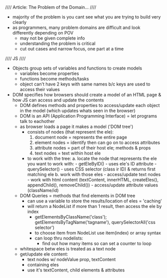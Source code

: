 //// Article: The Problem of the Domain... ////

- majority of the problem is you cant see what you are trying to build very clearly 
- as programmers, many problem domains are difficult and look differently depending on POV
    - may not be given complete info
    - understanding the problem is critical
    - cut out cases and narrow focus, one part at a time

//// JS ////
- Objects group sets of variables and functions to create models
    - variables become properties
    - functions become methods/tasks
    - object can't have 2 keys with same names b/c keys are used to access their values
- DOM specifies how browsers should create a model of an HTML page & how JS can access and update the contents
    - DOM defines methods and properties to access/update each object in the model (which updates whats seen in the browser)
    - DOM is an API (Application Programming Interface) = let programs talk to eachother
    - as browser loads a page  it makes a model ('DOM tree')
        - consists of nodes (that represent the ele):
            1. document node = represents the entire page
            2. element nodes = identify then can go on to access attributes
            3. attribute nodes = part of their host ele; methods & props
            4. text nodes = text within host ele
        - to work with the tree: 
            a. locate the node that represents the ele you want to work with:
                - getEleByID() - uses ele's ID attribute
                - querySelector() - uses CSS selector (class ir ID) & returns first matching ele
            b. work with those eles
                - access/update text nodes
                - work with html content (textContent, innerHTML, createEles(), appendChild(), removeChild())
                - access/update attribute values (className/id)
    - DOM Queries = methods that find elements in DOM tree
        - can use a variable to store the results/location of eles = 'caching'
        - will return a NodeList if more than 1 result, then access the ele by index
            - getElementsByClassName('class'); getElementsByTagName('tagname'), querySelectorAll('css selector')
            - to choose item from NodeList use item(index) or array syntax
            - can loop thru nodelists:
                - find out how many items so can set a counter to loop
    - whitespace betw eles is treated as a text node
    - get/update ele content: 
        - text nodes w/ nodeValue prop, textContent
        - containing eles
        - use it's textContent, child elements & attributes